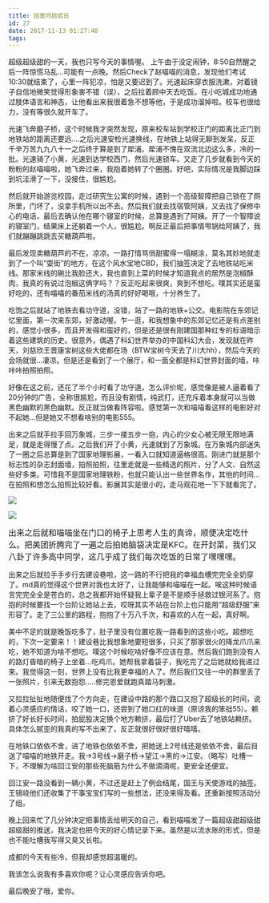 ```yaml
---
title: 拾壹月拾贰日
id: 27
date: 2017-11-13 01:27:48
tags:
---
```


超级超级甜的一天，我也只写今天的事情喔。
上午由于没定闹钟，8:50自然醒之后一阵惊慌马乱...可能有一点晚。然后Check了赵喵喵的消息，发现他们考试10:30就结束了，心里一阵犯凉，怕是又要迟到了。光速起床穿衣服洗漱，对着镜子自信地微笑觉得形象害不错（误），之后拉着顾中天去吃饭。在小吃城成功地通过肢体语言和神态，让他看出来我很着急不想等他，于是成功溜掉啦。校车也很给力，没有等很久就开车了。

光速飞奔磨子桥，这个时候我才突然发现，原来校车站到学校正门的距离比正门到地铁站的距离还要远....之后光速安检光速换线，在地铁上站得无聊到发呆，反正千辛万苦九九八十一之后终于算是到了犀浦。犀浦不愧在双流北边这么多，冷的一批。光速骑了小黄，光速到达学校西门，然后光速锁车。又走了几步就看到今天的粉粉的赵喵喵啦，她飞奔过来，我抱着她转了个圈圈。好吧，实际情况是我脚边踩到坑洼滑了一下，没接住，很尴尬。

然后就开始游览校园，走过研究生公寓的时候，遇到一个高级智障把自己锁在了厕所里，门坏了，没拿手机所以出不去。然后我们就去找宿管阿姨，又去找了保修中心的电话，最后去确认他在哪个寝室的时候，总算是遇到了阿姨。开了一个智障说的寝室门，结果床上还躺着一个人，很尴尬。啊反正最后把事情甩锅给阿姨了，我们就蹦蹦跳跳去买糖葫芦啦。

最后发现卖糖葫芦的不在，凉凉。一路打情骂俏甜蜜得一塌糊涂，莫名其妙地就走到了一个叫“耍街”的地方，在这个风水宝地CBD，我们抽签决定了去地铁站吃米线。那家米线的碗比我脸还大，我也直到上菜的时候才知道我点的居然是泡椒酥肉，我真的有说过泡椒这俩字吗？？反正吃起来很爽，爽到不想吃。噗其实还是蛮好吃的，还有喵喵的番茄米线的汤真的好好喝哦，十分养生了。

吃饱之后就站了地铁去看功守道，没错，站了一路的地铁+公交。电影院在东郊记忆里面，第一次来东郊，好激动喔。乍一逛，和我想象中的东郊记忆还是有点差别的，感觉小很多，而且开发得和蛮好的，但是还是很有刚建国那种红专的标语暗示着这些建筑的历史。很意外，偶遇了科幻世界举办的中国科幻大会，发现就在昨天，刘慈欣王晋康宝树这些大佬都在场（BTW宝树今天去了川大hh），然后今天的会场就很...凄凉。但是还是看到了一个展厅，和一面全都是科幻世界封面的墙，咔咔咔拍照拍照。

 好像在这之前，还花了半个小时看了功守道。怎么评价呢，感觉像是被人逼着看了20分钟的广告，全称很尴尬，而且没有剧情，纯武打，还充斥着本身就可以当做黑色幽默的黑色幽默。反正就当做看阵容啦。感觉第一次和喵喵看这样的电影好对不起她...但是她又不想看啥别的电影555。

出来之后就手拉手回万象城，三步一搂五步一抱，内心的少女心被无限无限地满足，就是走得慢了点。之后我们开了小黄，光速就到了万象城。在万象城内部迷失了一圈之后总算是到了国家地理影展，一看入口就知道逼格很高。刚进门就是那个标志性的杂志封面墙，拍照拍照，往里走就是一些精选的照片，分了人文、自然这些好多类。可惜我不是国家地理铁粉，也就只能认出一些世界名作，其他的时间...在拍照和想怎么拍照比较好看。影展其实是很小的，走马观花地一下下就看完了。

![](https://eremite-1252628011.cossh.myqcloud.com/wp-content/uploads/2017/11/60bea359199ce939.jpg)

![](https://eremite-1252628011.cossh.myqcloud.com/wp-content/uploads/2017/11/c64c2b29ec9186b.jpg)

<span style="font-size: 12pt;"> 出来之后就和喵喵坐在门口的椅子上思考人生的真谛，顺便决定吃什么。把美团折腾完了一遍之后拍她脑袋决定是KFC。在开封菜，我们又八卦了许多高中同学，这几乎成了我们每次吃饭的日常了嘿嘿嘿。

出来之后就拉手手步行去建设巷啦，这一路的不行把我的幸福血槽完完全全奶穿了。md真的觉得这个世界对我也太好了，让我能够和喵喵在一起。唉这种时候语言完完全全是苍白的，总之我都开始怀疑我上辈子是不是顺手拯救过银河系了。抱抱的时候要找一个台阶让她站上去，哎呀其实不站在台阶上也只能用“超级舒服”来形容了。走了三公里的路程，抱抱了十万八千次，和喜欢的人在一起，真好啊。

美中不足的就是晚饭吃多了，肚子里没有位置吃我一路看到的这些小吃。超想吃的，下次一定要来！！建设巷比我想象地要短很多，只买了那家很火的降龙爪爪来吃，她不知道为啥不想吃。噗这个时候吃啥好像不应该在意。然后我们跑到没有人的路灯昏暗的椅子上坐着...吃鸡爪。她帮我拿着袋子，我吃完了之后她就给我递过来。我觉得这一刻，世界上没有比我更幸福的人了。然后我们又往一中的群里丢了一张照片，引来无数抱怨.....修完恩爱就跑真踏马刺激。

又拉拉扯扯地随便找了个方向走，在建设中路的那个路口又抱了超级长的时间，说着心灵感应的情话，咬了她一口，还尝到了她口红的味道（原谅我的笨拙55）。赖挤了好长好长时间，拍屁股决定换个地方赖挤，最后打了Uber去了地铁站赖挤。具体怎么腻歪的我真的写不出来了，反正就很好很好很好嘻嘻。

在地铁口依依不舍，进了地铁也依依不舍，把她送上2号线还是依依不舍，最后目送了喵喵的地铁开走。我→3号线→磨子桥→望江→黑的→江安。（略写）吐槽一下，不理解为啥回江安的那些死脑筋为什么不做滴滴呢，更安全还便宜。

回江安一路没看到一辆小黄，不过还是赶上了例会结尾，国王与天使游戏的抽签。王镜峣他们还收集了干事宝宝们写的一些想法，还没来得及看。还重新按照活动分了组。

晚上回来忙了几分钟决定把事情丢给明天的自己，看到喵喵发了一篇超级甜超级甜超级甜的推送，我决定也把今天的好心情记录下来。虽然是以流水账的形式，但是也不能吐槽我写得又臭又长啦。

成都的今天有些冷，但我却感觉超温暖的。

我该怎么说我有多喜欢你呢？让心灵感应告诉你吧。

最后晚安了哦，爱你。
